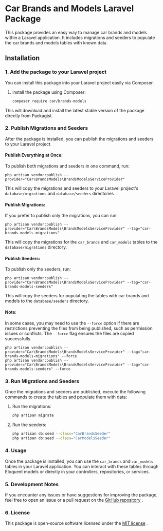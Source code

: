 # Car Brands and Models Laravel Package

This package provides an easy way to manage car brands and models within a Laravel application. It includes migrations and seeders to populate the car brands and models tables with known data.

## Installation

### 1. Add the package to your Laravel project

You can install this package into your Laravel project easily via Composer.

1. Install the package using Composer:

    ```bash
    composer require car/brands-models
    ```

This will download and install the latest stable version of the package directly from Packagist.

### 2. Publish Migrations and Seeders

After the package is installed, you can publish the migrations and seeders to your Laravel project.

#### Publish Everything at Once:
To publish both migrations and seeders in one command, run:
    
    php artisan vendor:publish --provider="Car\BrandsModels\BrandsModelsServiceProvider"

This will copy the migrations and seeders to your Laravel project's `database/migrations` and `database/seeders` directories

#### Publish Migrations:

If you prefer to publish only the migrations, you can run:
    
    php artisan vendor:publish --provider="Car\BrandsModels\BrandsModelsServiceProvider" --tag="car-brands-models-migrations"

This will copy the migrations for the `car_brands` and `car_models` tables to the `database/migrations` directory.

#### Publish Seeders:

To publish only the seeders, run:

    php artisan vendor:publish --provider="Car\BrandsModels\BrandsModelsServiceProvider" --tag="car-brands-models-seeders"

This will copy the seeders for populating the tables with car brands and models to the `database/seeders` directory.

#### Note:

In some cases, you may need to use the `--force` option if there are restrictions preventing the files from being published, such as permission issues or conflicts. The `--force` flag ensures the files are copied successfully.


    php artisan vendor:publish --provider="Car\BrandsModels\BrandsModelsServiceProvider" --tag="car-brands-models-migrations" --force
    php artisan vendor:publish --provider="Car\BrandsModels\BrandsModelsServiceProvider" --tag="car-brands-models-seeders" --force

### 3. Run Migrations and Seeders

Once the migrations and seeders are published, execute the following commands to create the tables and populate them with data:

1. Run the migrations:

    ```bash
    php artisan migrate
    ```

2. Run the seeders:

    ```bash
    php artisan db:seed --class="CarBrandsSeeder"
    php artisan db:seed --class="CarModelsSeeder"
    ```

### 4. Usage

Once the package is installed, you can use the `car_brands` and `car_models` tables in your Laravel application. You can interact with these tables through Eloquent models or directly in your controllers, repositories, or services.

### 5. Development Notes

If you encounter any issues or have suggestions for improving the package, feel free to open an issue or a pull request on the [GitHub repository](https://github.com/williamspinheiro/car-brands-models)
.

### 6. License

This package is open-source software licensed under the [MIT license](https://opensource.org/licenses/MIT)
.